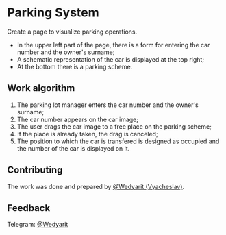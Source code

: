# Parking System
Create a page to visualize parking operations.
- In the upper left part of the page, there is a form for entering the car number and the owner's surname;
- A schematic representation of the car is displayed at the top right;
- At the bottom there is a parking scheme.

## Work algorithm
1. The parking lot manager enters the car number and the owner's surname;
2. The car number appears on the car image;
3. The user drags the car image to a free place on the parking scheme;
4. If the place is already taken, the drag is canceled;
5. The position to which the car is transfered is designed as occupied and the number of the car is displayed on it.

## Contributing
The work was done and prepared by [@Wedyarit (Vyacheslav)](https://github.com/Wedyarit).

## Feedback
Telegram: [@Wedyarit](https://t.me/Wedyarit)